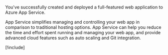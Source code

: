 You've successfully created and deployed a full-featured web application to Azure App Service.

App Service simplifies managing and controlling your web app in comparison to traditional hosting options. App Service can help you reduce the time and effort spent running and managing your web app, and provide advanced cloud features such as auto scaling and Git integration.

[!include[](../../../includes/azure-sandbox-cleanup.md)]